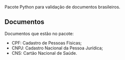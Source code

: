 Pacote Python para validação de documentos brasileiros.

## Documentos
Documentos que estão no pacote:

- CPF: Cadastro de Pessoas Físicas;
- CNPJ: Cadastro Nacional da Pessoa Jurídica;
- CNS: Cartão Nacional de Saúde.
